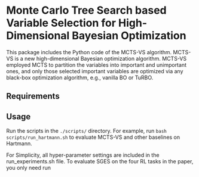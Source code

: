 # Monte Carlo Tree Search based Variable Selection for High-Dimensional Bayesian Optimization

This package includes the Python code of the MCTS-VS algorithm. MCTS-VS is a new high-dimensional Bayesian optimization algorithm. MCTS-VS employed MCTS to partition the variables into important and unimportant ones, and only those selected important variables are optimized via any black-box optimization algorithm, e.g., vanilla BO or TuRBO.

## Requirements

## Usage

Run the scripts in the ```./scripts/``` directory. For example, run ```bash scripts/run_hartmann.sh``` to evaluate MCTS-VS and other baselines on Hartmann.



For Simplicity, all hyper-parameter settings are included in the run_experiments.sh file. To evaluate
SGES on the four RL tasks in the paper, you only need run
